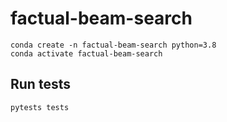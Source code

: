 # factual-beam-search
```
conda create -n factual-beam-search python=3.8
conda activate factual-beam-search
```

## Run tests
```
pytests tests
```
